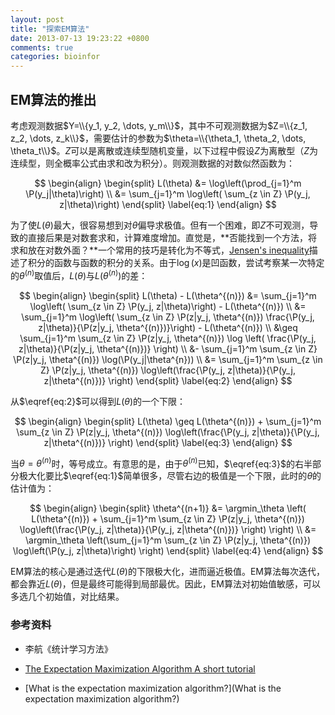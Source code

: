 ```yaml
---
layout: post
title: "探索EM算法"
date: 2013-07-13 19:23:22 +0800
comments: true
categories: bioinfor
---
```


<script type="text/x-mathjax-config">
MathJax.Hub.Config({
TeX: { equationNumbers: { autoNumber: "AMS" } }
});
</script>

$$
\newcommand{\P}{\mathrm{P}}
$$

$$
\DeclareMathOperator*{\argmin}{arg\,min} 
$$

## EM算法的推出 ##

考虑观测数据$Y=\\{y_1, y_2, \dots, y_m\\}$，其中不可观测数据为$Z=\\{z_1, z_2, \dots, z_k\\}$，需要估计的参数为$\theta=\\{\theta_1, \theta_2, \dots, \theta_t\\}$。$Z$可以是离散或连续型随机变量，以下过程中假设$Z$为离散型（$Z$为连续型，则全概率公式由求和改为积分）。则观测数据的对数似然函数为：

$$
\begin{align}
\begin{split}
L(\theta) &= \log\left(\prod_{j=1}^m \P(y_j|\theta)\right) \\
&= \sum_{j=1}^m \log\left( \sum_{z \in Z} \P(y_j, z|\theta)\right)
\end{split}
\label{eq:1}
\end{align}
$$

为了使$L(\theta)$最大，很容易想到对$\theta$偏导求极值。但有一个困难，即$Z$不可观测，导致的直接后果是对数套求和，计算难度增加。直觉是，**否能找到一个方法，将求和放在对数外面？**一个常用的技巧是转化为不等式，[Jensen's inequality](https://en.wikipedia.org/wiki/Jensen%27s_inequality)描述了积分的函数与函数的积分的关系。由于$\log(x)$是凹函数，尝试考察某一次特定的$\theta^{(n)}$取值后，$L(\theta)$与$L(\theta^{(n)})$的差：

$$
\begin{align}
\begin{split}
L(\theta) - L(\theta^{(n)}) &= \sum_{j=1}^m \log\left( \sum_{z \in Z} \P(y_j, z|\theta)\right) - L(\theta^{(n)}) \\
&= \sum_{j=1}^m \log\left( \sum_{z \in Z} \P(z|y_j, \theta^{(n)}) \frac{\P(y_j, z|\theta)}{\P(z|y_j, \theta^{(n)})}\right) - L(\theta^{(n)}) \\
&\geq \sum_{j=1}^m  \sum_{z \in Z} \P(z|y_j, \theta^{(n)}) \log \left( \frac{\P(y_j, z|\theta)}{\P(z|y_j, \theta^{(n)})} \right) \\
&- \sum_{j=1}^m \sum_{z \in Z} \P(z|y_j, \theta^{(n)}) \log(\P(y_j|\theta^{n})) \\
&= \sum_{j=1}^m  \sum_{z \in Z} \P(z|y_j, \theta^{(n)}) \log\left(\frac{\P(y_j, z|\theta)}{\P(y_j, z|\theta^{(n)})} \right)
\end{split}
\label{eq:2}
\end{align}
$$

从$\eqref{eq:2}$可以得到$L(\theta)$的一个下限：

$$
\begin{align}
\begin{split}
L(\theta) \geq L(\theta^{(n)}) + \sum_{j=1}^m  \sum_{z \in Z} \P(z|y_j, \theta^{(n)}) \log\left(\frac{\P(y_j, z|\theta)}{\P(y_j, z|\theta^{(n)})} \right)
\end{split}
\label{eq:3}
\end{align}
$$

当$\theta=\theta^{(n)}$时，等号成立。有意思的是，由于$\theta^{(n)}$已知，$\eqref{eq:3}$的右半部分极大化要比$\eqref{eq:1}$简单很多，尽管右边的极值是一个下限，此时的$\theta$的估计值为：

$$
\begin{align}
\begin{split}
\theta^{(n+1)} &= \argmin_\theta \left( L(\theta^{(n)}) + \sum_{j=1}^m  \sum_{z \in Z} \P(z|y_j, \theta^{(n)}) \log\left(\frac{\P(y_j, z|\theta)}{\P(y_j, z|\theta^{(n)})} \right) \right) \\
&=  \argmin_\theta \left(\sum_{j=1}^m  \sum_{z \in Z} \P(z|y_j, \theta^{(n)}) \log\left(\P(y_j, z|\theta)\right) \right)
\end{split}
\label{eq:4}
\end{align}
$$

EM算法的核心是通过迭代$L(\theta)$的下限极大化，进而逼近极值。EM算法每次迭代，都会靠近$L(\theta)$，但是最终可能得到局部最优。因此，EM算法对初始值敏感，可以多选几个初始值，对比结果。



### 参考资料 ###

* 李航《统计学习方法》

* [The Expectation Maximization Algorithm A short tutorial](https://www.cs.utah.edu/~piyush/teaching/EM_algorithm.pdf)

* [What is the expectation maximization algorithm?](What is the expectation maximization algorithm?)
